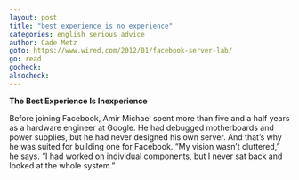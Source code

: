 ```yaml
---
layout: post
title: "best experience is no experience"
categories: english serious advice
author: Cade Metz
goto: https://www.wired.com/2012/01/facebook-server-lab/
go: read
gocheck:
alsocheck:
---
```

**The Best Experience Is Inexperience**

Before joining Facebook, Amir Michael spent more than five and a half years as a hardware engineer at Google. He had debugged motherboards and power supplies, but he had never designed his own server. And that’s why he was suited for building one for Facebook. “My vision wasn’t cluttered,” he says. “I had worked on individual components, but I never sat back and looked at the whole system.”

